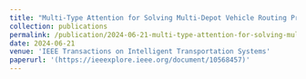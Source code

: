 ```yaml
---
title: "Multi-Type Attention for Solving Multi-Depot Vehicle Routing Problems"
collection: publications
permalink: /publication/2024-06-21-multi-type-attention-for-solving-multi-depot-vehicle-routing-problems
date: 2024-06-21
venue: 'IEEE Transactions on Intelligent Transportation Systems'
paperurl: '(https://ieeexplore.ieee.org/document/10568457)'
---
```


